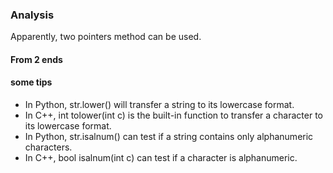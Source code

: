 ### Analysis

Apparently, two pointers method can be used.
#### From 2 ends
#### some tips

* In Python, str.lower() will transfer a string to its lowercase format.
* In C++, int tolower(int c) is the built-in function to transfer a character to its lowercase format.
* In Python, str.isalnum() can test if a string contains only alphanumeric characters.
* In C++, bool isalnum(int c) can test if a character is alphanumeric.
